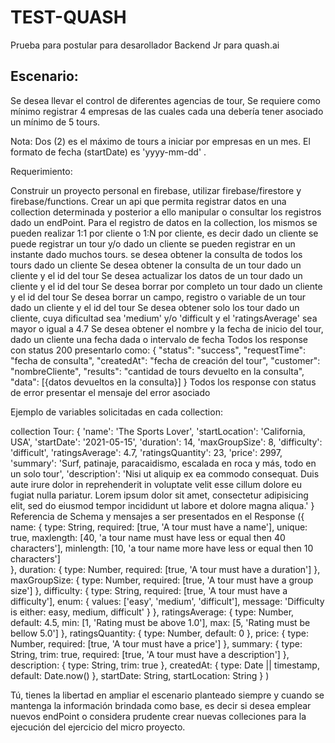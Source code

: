 # TEST-QUASH
Prueba para postular para desarollador Backend Jr para quash.ai

<h2>Escenario:</h2>

Se desea llevar el control de diferentes agencias de tour, Se requiere como mínimo registrar 4 empresas de las cuales cada una debería tener asociado un mínimo de 5 tours.

 

Nota: Dos (2) es el máximo de tours a iniciar por empresas en un mes. El formato de fecha (startDate)  es 'yyyy-mm-dd' .

 

Requerimiento: 

Construir un proyecto personal en firebase, utilizar firebase/firestore y firebase/functions.
Crear un api que permita registrar datos en una collection determinada y posterior a ello manipular o consultar los registros dado un endPoint.
Para el registro de datos en la collection, los mismos se pueden realizar 1:1 por cliente o 1:N por cliente, es decir dado un cliente se puede registrar un tour y/o dado un cliente se pueden registrar en un instante dado muchos tours.
se desea obtener la consulta de todos los tours dado un cliente
Se desea obtener la consulta de un tour dado un cliente y el id del tour
Se desea actualizar los datos de un tour dado un cliente y el id del tour 
Se desea borrar por completo un tour dado un cliente  y el id del tour
Se desea borrar un campo, registro o variable de un tour  dado un cliente  y el id del tour 
Se desea obtener solo los tour dado un cliente, cuya dificultad  sea  'medium' y/o 'difficult y el 'ratingsAverage' sea mayor o igual a 4.7
Se desea obtener el nombre y la fecha de inicio del tour,  dado un cliente una fecha dada o intervalo de fecha
Todos los response con status 200 presentarlo como: 
{
"status": "success",
"requestTime": "fecha de consulta",
"createdAt": "fecha de creación del tour",
"customer": "nombreCliente",
"results": "cantidad de tours devuelto en la consulta",
"data": [{datos devueltos en la consulta}] 
}
Todos los response con status de error presentar el mensaje del error asociado 
 

Ejemplo de variables solicitadas en cada collection:

   collection Tour:
  {
      'name': 'The Sports Lover',
      'startLocation': 'California, USA',
      'startDate': '2021-05-15',
      'duration': 14,
      'maxGroupSize': 8,
      'difficulty': 'difficult',
      'ratingsAverage': 4.7,
      'ratingsQuantity': 23,
      'price': 2997,
      'summary':  'Surf, patinaje, paracaidismo, escalada en roca y más, todo en un solo tour',
      'description':  'Nisi ut aliquip ex ea commodo consequat. Duis aute irure dolor in reprehenderit in voluptate velit esse cillum dolore eu fugiat nulla pariatur. Lorem ipsum dolor sit amet, consectetur adipisicing elit, sed do eiusmod tempor incididunt ut labore et dolore magna aliqua.'
} 
Referencia de Schema y mensajes a ser presentados en el Response 
     ({
        name: {
            type: String,
            required: [true, 'A tour must have a name'],
            unique: true,
            maxlength: [40, 'a tour name must have less or equal then 40 characters'],
            minlength: [10, 'a tour name more have less or equal then 10 characters']            
        },
        duration: {
            type: Number,
            required: [true, 'A tour must have a duration']
        },
        maxGroupSize: {
            type: Number,
            required: [true, 'A tour must have a group size']
        },
        difficulty: {
            type: String,
            required: [true, 'A tour must have a difficulty'],
            enum: {
                values: ['easy', 'medium', 'difficult'],
                message: 'Difficulty is either: easy, medium, difficult'
            }
        },
        ratingsAverage: {
            type: Number,
            default: 4.5,
            min: [1, 'Rating must be above 1.0'],
            max: [5, 'Rating must be bellow 5.0']
        },
        ratingsQuantity: {
            type: Number,
            default: 0
        },
        price: {
            type: Number,
            required: [true, 'A tour must have a price']
        },
        summary: {
            type: String,
            trim: true,
            required: [true, 'A tour must have a description']
        },
        description: {
            type: String,
            trim: true
        },
        createdAt: {
            type: Date || timestamp,
            default: Date.now()
        },
        startDate: String,
        startLocation: String
    }
)  
 

Tú, tienes la libertad en ampliar el escenario planteado siempre y cuando se mantenga la información brindada como base, es decir si desea emplear nuevos endPoint o considera prudente crear nuevas colleciones para la ejecución del ejercicio del micro proyecto.
